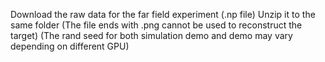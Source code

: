 Download the raw data for the far field experiment (.np file)
Unzip it to the same folder
(The file ends with .png cannot be used to reconstruct the target)
(The rand seed for both simulation demo and demo may vary depending on different GPU)

